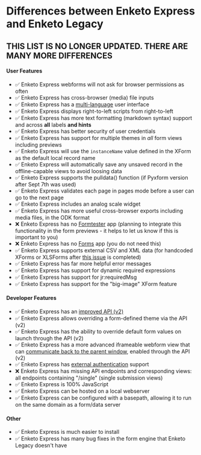 Differences between Enketo Express and Enketo Legacy
==============

## THIS LIST IS NO LONGER UPDATED. THERE ARE MANY MORE DIFFERENCES

#### User Features

* :white_check_mark: Enketo Express webforms will not ask for browser permissions as often
* :white_check_mark: Enketo Express has cross-browser (media) file inputs
* :white_check_mark: Enketo Express has a [multi-language](../README.md#translation) user interface
* :white_check_mark: Enketo Express displays right-to-left scripts from right-to-left
* :white_check_mark: Enketo Express has more text formatting (markdown syntax) support and across **all** labels **and hints**
* :white_check_mark: Enketo Express has better security of user credentials
* :white_check_mark: Enketo Express has support for multiple themes in *all* form views including previews 
* :white_check_mark: Enketo Express will use the `instanceName` value defined in the XForm as the default local record name
* :white_check_mark: Enketo Express will automatically save any unsaved record in the offline-capable views to avoid loosing data
* :white_check_mark: Enketo Express supports the pulldata() function (if Pyxform version after Sept 7th was used)
* :white_check_mark: Enketo Express validates each page in pages mode before a user can go to the next page
* :white_check_mark: Enketo Express includes an analog scale widget
* :white_check_mark: Enketo Express has more useful cross-browser exports including media files, in the ODK format
* :x: Enketo Express has no [Formtester](https://enketo.org/formtester) app (planning to integrate this functionality in the form previews - it helps to let us know if this is important to you)
* :x: Enketo Express has no [Forms](https://enketo.org/forms) app (you do not need this)
* :white_check_mark: Enketo Express supports external CSV and XML data (for handcoded XForms or XLSForms after [this issue](https://github.com/XLSForm/pyxform/issues/30) is completed)
* :white_check_mark: Enketo Express has far more helpful error messages
* :white_check_mark: Enketo Express has support for dynamic required expressions
* :white_check_mark: Enketo Express has support for jr:requiredMsg
* :white_check_mark: Enketo Express has support for the "big-image" XForm feature

#### Developer Features
* :white_check_mark: Enketo Express has an [improved API (v2)](https://apidocs.enketo.org/v2/)
* :white_check_mark: Enketo Express allows overriding a form-defined theme via the API (v2) 
* :white_check_mark: Enketo Express has the ability to override default form values on launch through the API (v2)
* :white_check_mark: Enketo Express has a more advanced iframeable webform view that can [communicate back to the parent window](./iframe-postmessage.md), enabled through the API (v2)
* :white_check_mark: Enketo Express has [external authentication](../README.md#authentication) support 
* :x: Enketo Express has missing API endpoints and corresponding views: all endpoints containing "/single" (single submission views)
* :white_check_mark: Enketo Express is 100% JavaScript
* :white_check_mark: Enketo Express can be hosted on a local webserver
* :white_check_mark: Enketo Express can be configured with a basepath, allowing it to run on the same domain as a form/data server

#### Other
* :white_check_mark: Enketo Express is much easier to install
* :white_check_mark: Enketo Express has many bug fixes in the form engine that Enketo Legacy doesn't have

